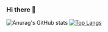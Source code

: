 ### Hi there 👋
![Anurag's GitHub stats](https://github-readme-stats.vercel.app/api?username=julieniut&theme=algolia&show_icons=true)                                                   [![Top Langs](https://github-readme-stats.vercel.app/api/top-langs/?username=julieniut&theme=algolia&show_icons=true&layout=compact)](https://github.com/anuraghazra/github-readme-stats)


